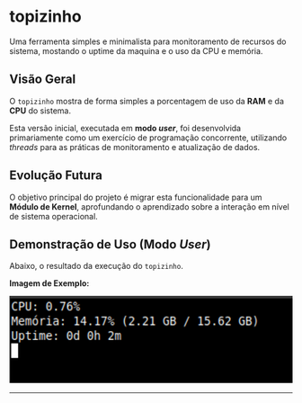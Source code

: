 # topizinho

Uma ferramenta simples e minimalista para monitoramento de recursos do sistema, mostando o uptime da maquina e o uso da CPU e memória.

## Visão Geral

O `topizinho` mostra de forma simples a porcentagem de uso da **RAM** e da **CPU** do sistema.

Esta versão inicial, executada em **modo _user_**, foi desenvolvida primariamente como um exercício de programação concorrente, utilizando _threads_ para as práticas de monitoramento e atualização de dados.

## Evolução Futura

O objetivo principal do projeto é migrar esta funcionalidade para um **Módulo de Kernel**, aprofundando o aprendizado sobre a interação em nível de sistema operacional.

## Demonstração de Uso (Modo _User_)

Abaixo, o resultado da execução do `topizinho`.


**Imagem de Exemplo:**

<p align="center">
  <img src="img1.png" alt="Demonstração " width="700"/>
</p>

***
